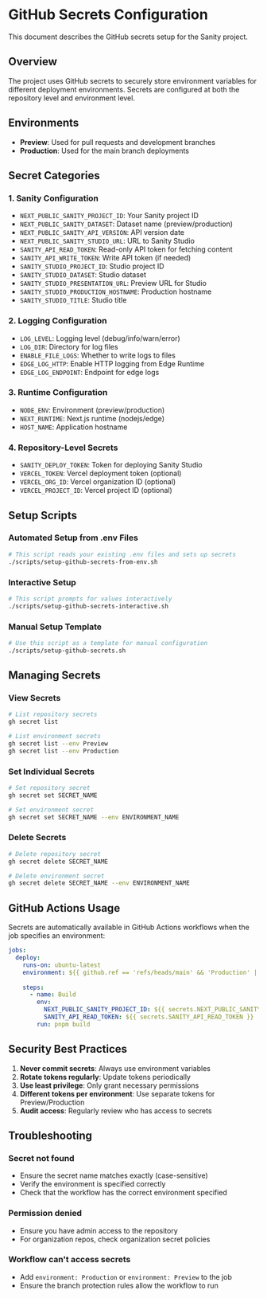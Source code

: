 # GitHub Secrets Configuration

This document describes the GitHub secrets setup for the Sanity project.

## Overview

The project uses GitHub secrets to securely store environment variables for different deployment environments. Secrets are configured at both the repository level and environment level.

## Environments

- **Preview**: Used for pull requests and development branches
- **Production**: Used for the main branch deployments

## Secret Categories

### 1. Sanity Configuration
- `NEXT_PUBLIC_SANITY_PROJECT_ID`: Your Sanity project ID
- `NEXT_PUBLIC_SANITY_DATASET`: Dataset name (preview/production)
- `NEXT_PUBLIC_SANITY_API_VERSION`: API version date
- `NEXT_PUBLIC_SANITY_STUDIO_URL`: URL to Sanity Studio
- `SANITY_API_READ_TOKEN`: Read-only API token for fetching content
- `SANITY_API_WRITE_TOKEN`: Write API token (if needed)
- `SANITY_STUDIO_PROJECT_ID`: Studio project ID
- `SANITY_STUDIO_DATASET`: Studio dataset
- `SANITY_STUDIO_PRESENTATION_URL`: Preview URL for Studio
- `SANITY_STUDIO_PRODUCTION_HOSTNAME`: Production hostname
- `SANITY_STUDIO_TITLE`: Studio title

### 2. Logging Configuration
- `LOG_LEVEL`: Logging level (debug/info/warn/error)
- `LOG_DIR`: Directory for log files
- `ENABLE_FILE_LOGS`: Whether to write logs to files
- `EDGE_LOG_HTTP`: Enable HTTP logging from Edge Runtime
- `EDGE_LOG_ENDPOINT`: Endpoint for edge logs

### 3. Runtime Configuration
- `NODE_ENV`: Environment (preview/production)
- `NEXT_RUNTIME`: Next.js runtime (nodejs/edge)
- `HOST_NAME`: Application hostname

### 4. Repository-Level Secrets
- `SANITY_DEPLOY_TOKEN`: Token for deploying Sanity Studio
- `VERCEL_TOKEN`: Vercel deployment token (optional)
- `VERCEL_ORG_ID`: Vercel organization ID (optional)
- `VERCEL_PROJECT_ID`: Vercel project ID (optional)

## Setup Scripts

### Automated Setup from .env Files

```bash
# This script reads your existing .env files and sets up secrets
./scripts/setup-github-secrets-from-env.sh
```

### Interactive Setup

```bash
# This script prompts for values interactively
./scripts/setup-github-secrets-interactive.sh
```

### Manual Setup Template

```bash
# Use this script as a template for manual configuration
./scripts/setup-github-secrets.sh
```

## Managing Secrets

### View Secrets

```bash
# List repository secrets
gh secret list

# List environment secrets
gh secret list --env Preview
gh secret list --env Production
```

### Set Individual Secrets

```bash
# Set repository secret
gh secret set SECRET_NAME

# Set environment secret
gh secret set SECRET_NAME --env ENVIRONMENT_NAME
```

### Delete Secrets

```bash
# Delete repository secret
gh secret delete SECRET_NAME

# Delete environment secret
gh secret delete SECRET_NAME --env ENVIRONMENT_NAME
```

## GitHub Actions Usage

Secrets are automatically available in GitHub Actions workflows when the job specifies an environment:

```yaml
jobs:
  deploy:
    runs-on: ubuntu-latest
    environment: ${{ github.ref == 'refs/heads/main' && 'Production' || 'Preview' }}
    
    steps:
      - name: Build
        env:
          NEXT_PUBLIC_SANITY_PROJECT_ID: ${{ secrets.NEXT_PUBLIC_SANITY_PROJECT_ID }}
          SANITY_API_READ_TOKEN: ${{ secrets.SANITY_API_READ_TOKEN }}
        run: pnpm build
```

## Security Best Practices

1. **Never commit secrets**: Always use environment variables
2. **Rotate tokens regularly**: Update tokens periodically
3. **Use least privilege**: Only grant necessary permissions
4. **Different tokens per environment**: Use separate tokens for Preview/Production
5. **Audit access**: Regularly review who has access to secrets

## Troubleshooting

### Secret not found
- Ensure the secret name matches exactly (case-sensitive)
- Verify the environment is specified correctly
- Check that the workflow has the correct environment specified

### Permission denied
- Ensure you have admin access to the repository
- For organization repos, check organization secret policies

### Workflow can't access secrets
- Add `environment: Production` or `environment: Preview` to the job
- Ensure the branch protection rules allow the workflow to run